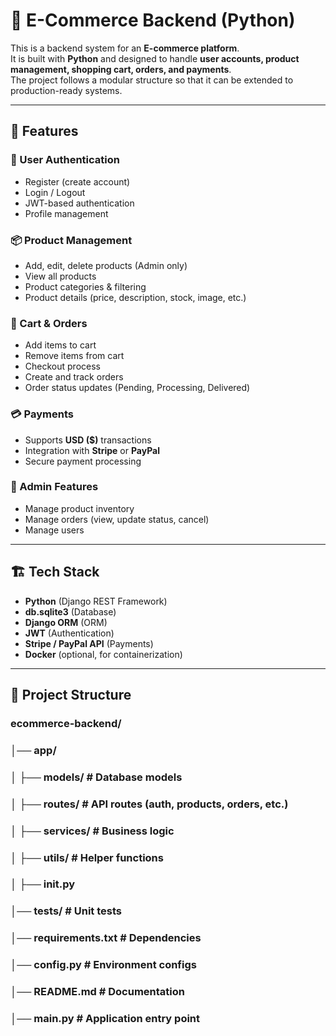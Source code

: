 # 🛒 E-Commerce Backend (Python)

This is a backend system for an **E-commerce platform**.  
It is built with **Python** and designed to handle **user accounts, product management, shopping cart, orders, and payments**.  
The project follows a modular structure so that it can be extended to production-ready systems.

---

## 🚀 Features

### 👤 User Authentication
- Register (create account)
- Login / Logout
- JWT-based authentication
- Profile management

### 📦 Product Management
- Add, edit, delete products (Admin only)
- View all products
- Product categories & filtering
- Product details (price, description, stock, image, etc.)

### 🛒 Cart & Orders
- Add items to cart
- Remove items from cart
- Checkout process
- Create and track orders
- Order status updates (Pending, Processing, Delivered)

### 💳 Payments
- Supports **USD ($)** transactions
- Integration with **Stripe** or **PayPal**
- Secure payment processing

### 🔑 Admin Features
- Manage product inventory
- Manage orders (view, update status, cancel)
- Manage users

---

## 🏗️ Tech Stack

- **Python** (Django REST Framework)
- **db.sqlite3** (Database)
- **Django ORM** (ORM)
- **JWT** (Authentication)
- **Stripe / PayPal API** (Payments)
- **Docker** (optional, for containerization)

---

## 📂 Project Structure

### ecommerce-backend/
### │── app/
### │ ├── models/ # Database models
### │ ├── routes/ # API routes (auth, products, orders, etc.)
### │ ├── services/ # Business logic
### │ ├── utils/ # Helper functions
### │ ├── init.py
### │── tests/ # Unit tests
### │── requirements.txt # Dependencies
### │── config.py # Environment configs
### │── README.md # Documentation
### │── main.py # Application entry point
